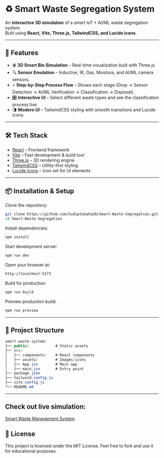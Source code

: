 # ♻️ Smart Waste Segregation System

An **interactive 3D simulation** of a smart IoT + AI/ML waste segregation system.  
Built using **React, Vite, Three.js, TailwindCSS, and Lucide icons**. 

---

## 🚀 Features

- 🗑 **3D Smart Bin Simulation** – Real-time visualization built with Three.js.  
- 🔍 **Sensor Emulation** – Inductive, IR, Gas, Moisture, and AI/ML camera sensors.  
- ⚡ **Step-by-Step Process Flow** – Shows each stage (Drop → Sensor Detection → AI/ML Verification → Classification → Disposal).  
- 🎛 **Interactive UI** – Select different waste types and see the classification process live.  
- 🌗 **Modern UI** – TailwindCSS styling with smooth transitions and Lucide icons.  

---

## 🛠️ Tech Stack

- [React](https://react.dev/) – Frontend framework  
- [Vite](https://vitejs.dev/) – Fast development & build tool  
- [Three.js](https://threejs.org/) – 3D rendering engine  
- [TailwindCSS](https://tailwindcss.com/) – Utility-first styling  
- [Lucide Icons](https://lucide.dev/) – Icon set for UI elements  

---

## 📦 Installation & Setup

Clone the repository:
```bash
git clone https://github.com/SudiptaSaha20/Smart-Waste-Segregation.git
cd Smart-Waste-Segregation
```

Install dependencies:
```bash
npm install
```

Start development server:
```bash
npm run dev
```

Open your browser at:
```bash
http://localhost:5173
```

Build for production:
```bash
npm run build
```

Preview production build:
```bash
npm run preview
```

---

## 📂 Project Structure
```csharp
smart-waste-system/
├── public/            # Static assets
├── src/
│   ├── components/    # React components
│   ├── assets/        # Images/icons
│   ├── App.jsx        # Main app
│   ├── main.jsx       # Entry point
├── package.json
├── tailwind.config.js
├── vite.config.js
└── README.md

```
---
## Check out live simulation:
[Smart Waste Management System](https://smart-waste-segregation-lemon.vercel.app/)

## 📜 License

This project is licensed under the MIT License.
Feel free to fork and use it for educational purposes.

